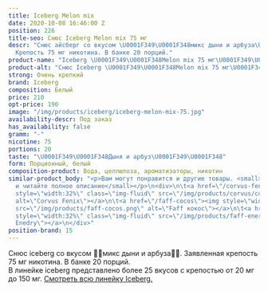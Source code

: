 ```yaml
---
title: Iceberg Melon mix
date: 2020-10-08 16:46:00 Z
position: 226
title-seo: Снюс Iceberg Melon mix 75 мг
descr: "Снюс айсберг со вкусом \U0001F349\U0001F348микс дыни и арбуза\U0001F349\U0001F348.
  Крепость 75 мг никотина. В банке 20 порций."
product-name: "Iceberg \U0001F349\U0001F348Melon mix 75 мг\U0001F349\U0001F348"
product-alt: "Снюс Iceberg \U0001F349\U0001F348Melon mix 75 мг\U0001F349\U0001F348"
strong: Очень крепкий
brand: Iceberg
composition: Белый
price: 210
opt-price: 190
image: "/img/products/iceberg/iceberg-melon-mix-75.jpg"
availability-descr: Под заказ
has_availability: false
gramm: "-"
nicotine: 75
portions: 20
taste: "\U0001F349\U0001F348Дыня и арбуз\U0001F349\U0001F348"
form: Порционный, белый
composition-product: Вода, целлюлоза, ароматизаторы, никотин
similar-product_body: "<p>Вам могут понравится и другие товары. <small>Жмите на картинки
  и читайте полное описание</small></p>\n<div>\n\t<a href=\"/corvus-fenix-barberry\"><img
  style=\"width:32%\" class=\"img-fluid\" src=\"/img/products/corvus/corvus-fenix.png\"
  alt=\"Corvus Fenix\"></a>\n\t<a href=\"/faff-cocos\"><img style=\"width:32%\" class=\"img-fluid\"
  src=\"/img/products/faff-cocos.png\" alt=\"Faff кокос\"></a>\n\t<a href=\"/faff-snus-energy\"><img
  style=\"width:32%\" class=\"img-fluid\" src=\"/img/products/faff-energy.png\" alt=\"Faff
  Enedry\"></a>\n</div>"
position-brand: 15
---
```


Снюс iceberg со вкусом 🍉🍈микс дыни и арбуза🍉🍈. Заявленная крепость 75 мг никотина. В банке 20 порций.<br> 
В линейке iceberg представлено более 25 вкусов с крепостью от 20 мг до 150 мг. <a href="/iceberg">Смотреть всю линейку Iceberg.</a>